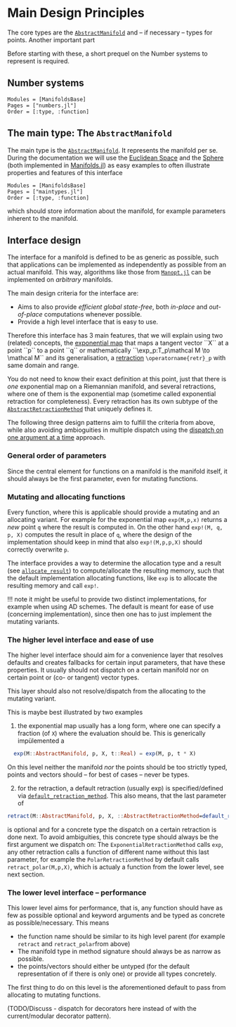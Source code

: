 # Main Design Principles

The core types are the [`AbstractManifold`](@ref) and – if necessary – types for points.
Another important part

Before starting with these, a short prequel on the Number systems to represent is required.

## Number systems

```@autodocs
Modules = [ManifoldsBase]
Pages = ["numbers.jl"]
Order = [:type, :function]
```

## The main type: The `AbstractManifold`

The main type is the [`AbstractManifold`](@ref). It represents the manifold per se.
During the documentation we will use the [Euclidean Space](https://juliamanifolds.github.io/Manifolds.jl/latest/manifolds/euclidean.html) and the [Sphere](https://juliamanifolds.github.io/Manifolds.jl/latest/manifolds/sphere.html) (both implemented in [Manifolds.jl](https://github.com/JuliaManifolds/Manifolds.jl)) as easy examples to often illustrate properties and features of this interface

```@autodocs
Modules = [ManifoldsBase]
Pages = ["maintypes.jl"]
Order = [:type, :function]
```

which should store information about the manifold, for example parameters inherent to the manifold.

## Interface design

The interface for a manifold is defined to be as generic as possible, such that applications can be implemented as independently as possible from an actual manifold.
This way, algorithms like those from [`Manopt.jl`](https://manoptjl.org) can be implemented on _arbitrary_ manifolds.

The main design criteria for the interface are:

* Aims to also provide _efficient_ _global state-free_, both _in-place_ and _out-of-place_ computations whenever possible.
* Provide a high level interface that is easy to use.

Therefore this interface has 3 main features, that we will explain using two (related)
concepts, the [exponential map](https://en.wikipedia.org/wiki/Exponential_map_(Riemannian_geometry)) that maps a tangent vector ``X`` at a point ``p`` to a point ``q`` or mathematically ``\exp_p:T_p\mathcal M \to \mathcal M`` and its generalisation, a [retraction]() ``\operatorname{retr}_p`` with same domain and range.

You do not need to know their exact definition at this point, just that there is _one_ exponential map on a Riemannian manifold, and several retractions, where one of them is the exponential map (sometime called exponential retraction for completeness). Every retraction has its own subtype of the [`AbstractRetractionMethod`]() that uniquely defines it.

The following three design patterns aim to fulfill the criteria from above, while
also avoiding ambioguities in multiple dispatch using the [dispatch on one argument at a time](https://docs.julialang.org/en/v1/manual/methods/#Dispatch-on-one-argument-at-a-time) approach.

### General order of parameters

Since the central element for functions on a manifold is the manifold itself, it should always be the first parameter, even for mutating functions.

### Mutating and allocating functions

Every function, where this is applicable should provide a mutating and an allocating variant.
For example for the exponential map `exp(M,p,x)` returns a _new_ point `q` where the result is computed in.
On the other hand `exp!(M, q, p, X)` computes the result in place of `q`, where the design of the implementation
should keep in mind that also `exp!(M,p,p,X)` should correctly overwrite `p`.

The interface provides a way to determine the allocation type and a result (see [`allocate_result`]()) to compute/allocate
the resulting memory, such that the default implementation allocating functions, like `exp` is to allocate the resulting memory and call `exp!`.

!!! note
    it might be useful to provide two distinct implementations, for example when using AD schemes.
    The default is meant for ease of use (concerning implementation), since then one has to just implement the mutating variants.

### The higher level interface and ease of use

The higher level interface should aim for a convenience layer that resolves defaults and
creates fallbacks for certain input parameters, that have these properties.
It usually should not dispatch on a certain manifold nor on certain point or (co- or tangent) vector types.

This layer should also not resolve/dispatch from the allocating to the mutating variant.

This is maybe best illustrated by two examples

1. the exponential map usually has a long form, where one can specify a fraction (of `X`) where the evaluation should be. This is generically impülemented a

  ```julia
    exp(M::AbstractManifold, p, X, t::Real) = exp(M, p, t * X)
  ```

  On this level neither the manifold _nor_ the points should be too strictly typed, points and vectors should – for best of cases – never be types.

2. for the retraction, a default retraction (usually exp) is specified/defined via [`default_retraction_method`]().
  This also means, that the last parameter of

  ```julia
  retract(M::AbstractManifold, p, X, ::AbstractRetractionMethod=default_retraction_method(M))
  ```

  is optional and for a concrete type the dispatch on a certain retraction is done next.
  To avoid ambiguities, this concrete type should always be the first argument we dispatch on:
  The `ExponentialRetractionMethod` calls `exp`, any other retraction calls a function of different name without this last parameter,
  for example the `PolarRetractionMethod` by default calls `retract_polar(M,p,X)`, which is actualy a function from the lower level, see next section.

### The lower level interface – performance

This lower level aims for performance, that is, any function should have as few as possible optional and keyword arguments
and be typed as concrete as possible/necessary. This means

* the function name should be similar to its high level parent (for example `retract` and `retract_polar`from above)
* The manifold type in method signature should always be as narrow as possible.
* the points/vectors should either be untyped (for the default representation of if there is only one) or provide all types concretely.

The first thing to do on this level is the aforementioned default to pass from allocating to mutating functions.

(TODO/Discuss - dispatch for decorators here instead of with the current/modular decorator pattern).
